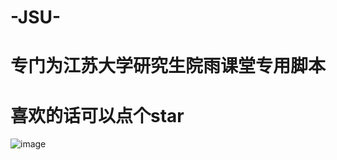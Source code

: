 # -JSU-
# 专门为江苏大学研究生院雨课堂专用脚本
# 喜欢的话可以点个star

![image](https://github.com/luoyanpei/-JSU-/assets/64511605/c3fa9c0a-ba7c-4e96-ba01-62b7f8f9f497)
